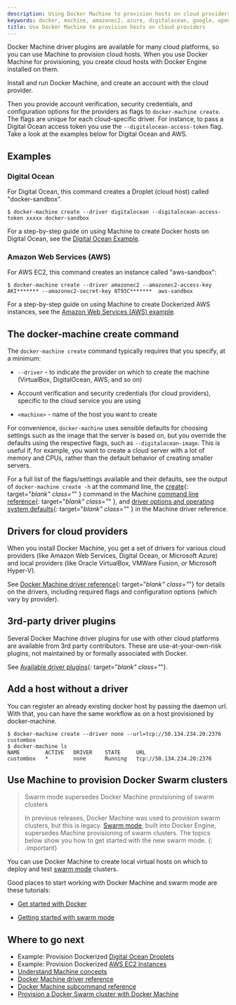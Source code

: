 ```yaml
---
description: Using Docker Machine to provision hosts on cloud providers
keywords: docker, machine, amazonec2, azure, digitalocean, google, openstack, rackspace, softlayer, virtualbox, vmwarefusion, vmwarevcloudair, vmwarevsphere, exoscale
title: Use Docker Machine to provision hosts on cloud providers
---
```


Docker Machine driver plugins are available for many cloud platforms, so you can
use Machine to provision cloud hosts. When you use Docker Machine for
provisioning, you create cloud hosts with Docker Engine installed on them.

Install and run Docker Machine, and create an account with the
cloud provider.

Then you provide account verification, security credentials, and configuration
options for the providers as flags to `docker-machine create`. The flags are
unique for each cloud-specific driver. For instance, to pass a Digital Ocean
access token you use the `--digitalocean-access-token` flag. Take a look at the
examples below for Digital Ocean and AWS.

## Examples

### Digital Ocean

For Digital Ocean, this command creates a Droplet (cloud host) called
"docker-sandbox".

```shell
$ docker-machine create --driver digitalocean --digitalocean-access-token xxxxx docker-sandbox
```

For a step-by-step guide on using Machine to create Docker hosts on Digital
Ocean, see the [Digital Ocean Example](examples/ocean.md).

### Amazon Web Services (AWS)

For AWS EC2, this command creates an instance called "aws-sandbox":

```shell
$ docker-machine create --driver amazonec2 --amazonec2-access-key AKI******* --amazonec2-secret-key 8T93C*******  aws-sandbox
```

For a step-by-step guide on using Machine to create Dockerized AWS instances,
see the [Amazon Web Services (AWS) example](examples/aws.md).

## The docker-machine create command

The `docker-machine create` command typically requires that you specify, at a
minimum:

* `--driver` - to indicate the provider on which to create the
machine (VirtualBox, DigitalOcean, AWS, and so on)

* Account verification and security credentials (for cloud providers),
specific to the cloud service you are using

* `<machine>` - name of the host you want to create

For convenience, `docker-machine` uses sensible defaults for choosing
settings such as the image that the server is based on, but you override the
defaults using the respective flags, such as `--digitalocean-image`. This is
useful if, for example, you want to create a cloud server with a lot of memory
and CPUs, rather than the default behavior of creating smaller servers.

For a full list of the flags/settings available and their defaults, see the
output of `docker-machine create -h` at the command line, the
[create](/machine/reference/create/){: target="_blank" class="_" } command in
the Machine [command line reference](/machine/reference/index.md){:
target="_blank" class="_" }, and [driver options and operating system
defaults](/machine/drivers/os-base/){: target="_blank" class="_" } in the
Machine driver reference.

## Drivers for cloud providers

When you install Docker Machine, you get a set of drivers for various cloud
providers (like Amazon Web Services, Digital Ocean, or Microsoft Azure) and
local providers (like Oracle VirtualBox, VMWare Fusion, or Microsoft Hyper-V).

See [Docker Machine driver reference](/machine/drivers/index.md){:
target="_blank" class="_"} for details on the drivers, including required flags
and configuration options (which vary by provider).

## 3rd-party driver plugins

Several Docker Machine driver plugins for use with other cloud platforms are
available from 3rd party contributors. These are use-at-your-own-risk plugins,
not maintained by or formally associated with Docker.

See [Available driver
plugins](https://github.com/docker/docker.github.io/blob/master/machine/AVAILABLE_DRIVER_PLUGINS.md){:
target="_blank" class="_"}.

## Add a host without a driver

You can register an already existing docker host by passing the daemon url. With that, you can have the same workflow as on a host provisioned by docker-machine.

    $ docker-machine create --driver none --url=tcp://50.134.234.20:2376 custombox
    $ docker-machine ls
    NAME        ACTIVE   DRIVER    STATE     URL
    custombox   *        none      Running   tcp://50.134.234.20:2376

## Use Machine to provision Docker Swarm clusters

> Swarm mode supersedes Docker Machine provisioning of swarm clusters
>
> In previous releases, Docker Machine was used to provision swarm
clusters, but this is legacy. [Swarm mode](/engine/swarm/index.md), built
into Docker Engine, supersedes Machine provisioning of swarm clusters. The
topics below show you how to get started with the new swarm mode.
{: .important}

You can use Docker Machine to create local virtual hosts on which to deploy
and test [swarm mode](/engine/swarm/index.md) clusters.

Good places to start working with Docker Machine and swarm mode are these
tutorials:

* [Get started with Docker](/get-started/index.md)

* [Getting started with swarm mode](/engine/swarm/swarm-tutorial/index.md)


## Where to go next
-   Example: Provision Dockerized [Digital Ocean Droplets](examples/ocean.md)
-   Example: Provision Dockerized [AWS EC2 Instances](examples/aws.md)
-   [Understand Machine concepts](concepts.md)
-   [Docker Machine driver reference](drivers/index.md)
-   [Docker Machine subcommand reference](reference/index.md)
-   [Provision a Docker Swarm cluster with Docker Machine](/swarm/provision-with-machine.md)

